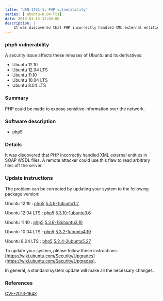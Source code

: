```yaml
---
title: "USN-1761-1: PHP vulnerability"
series: [ ubuntu-8.04-lts]
date: 2013-03-13 12:00:00
description: |
    It was discovered that PHP incorrectly handled XML external entities in SOAP WSDL files. A remote attacker could use this flaw to read arbitrary files off the server. 
--- 
```

 
 


### php5 vulnerability

A security issue affects these releases of Ubuntu and its derivatives:

* Ubuntu 12.10
* Ubuntu 12.04 LTS
* Ubuntu 11.10
* Ubuntu 10.04 LTS
* Ubuntu 8.04 LTS

### Summary

PHP could be made to expose sensitive information over the network. 

### Software description

* php5 

### Details

It was discovered that PHP incorrectly handled XML external entities in SOAP WSDL files. A remote attacker could use this flaw to read arbitrary files off the server. 

### Update instructions

The problem can be corrected by updating your system to the following package version:

Ubuntu 12.10
 : [php5](https://launchpad.net/ubuntu/+source/php5) <span> [5.4.6-1ubuntu1.2](https://launchpad.net/ubuntu/+source/php5/5.4.6-1ubuntu1.2) </span> 

Ubuntu 12.04 LTS
 : [php5](https://launchpad.net/ubuntu/+source/php5) <span> [5.3.10-1ubuntu3.6](https://launchpad.net/ubuntu/+source/php5/5.3.10-1ubuntu3.6) </span> 

Ubuntu 11.10
 : [php5](https://launchpad.net/ubuntu/+source/php5) <span> [5.3.6-13ubuntu3.10](https://launchpad.net/ubuntu/+source/php5/5.3.6-13ubuntu3.10) </span> 

Ubuntu 10.04 LTS
 : [php5](https://launchpad.net/ubuntu/+source/php5) <span> [5.3.2-1ubuntu4.19](https://launchpad.net/ubuntu/+source/php5/5.3.2-1ubuntu4.19) </span> 

Ubuntu 8.04 LTS
 : [php5](https://launchpad.net/ubuntu/+source/php5) <span> [5.2.4-2ubuntu5.27](https://launchpad.net/ubuntu/+source/php5/5.2.4-2ubuntu5.27) </span> 

To update your system, please follow these instructions: [https://wiki.ubuntu.com/Security/Upgrades](https://wiki.ubuntu.com/Security/Upgrades).

In general, a standard system update will make all the necessary changes. 

### References

 
 [CVE-2013-1643](http://people.ubuntu.com/~ubuntu-security/cve/CVE-2013-1643)
 

